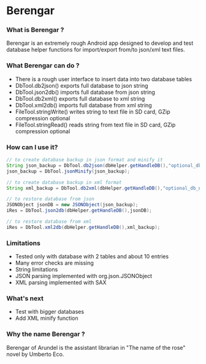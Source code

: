 Berengar
========

### What is Berengar ?

Berengar is an extremely rough Android app designed to develop and test database helper functions for import/export from/to json/xml text files.


### What Berengar can do ?

* There is a rough user interface to insert data into two database tables
* DbTool.db2json() exports full database to json string
* DbTool.json2db() imports full database from json string
* DbTool.db2xml() exports full database to xml string
* DbTool.xml2db() imports full database from xml string
* FileTool.stringWrite() writes string to text file in SD card, GZip compression optional
* FileTool.stringRead() reads string from text file in SD card, GZip compression optional


### How can I use it?

```java
// to create database backup in json format and minify it
String json_backup = DbTool.db2json(dbHelper.getHandleDB(),"optional_db_name").toString(3);
json_backup = DbTool.jsonMinify(json_backup);

// to create database backup in xml format
String xml_backup = DbTool.db2xml(dbHelper.getHandleDB(),"optional_db_name");

// to restore database from json
JSONObject jsonDB = new JSONObject(json_backup);
iRes = DbTool.json2db(dbHelper.getHandleDB(),jsonDB);

// to restore database from xml
iRes = DbTool.xml2db(dbHelper.getHandleDB(),xml_backup);
```


### Limitations

* Tested only with database with 2 tables and about 10 entries
* Many error checks are missing
* String limitations
* JSON parsing implemented with org.json.JSONObject
* XML parsing implemented with SAX


### What's next

* Test with bigger databases 
* Add XML minify function


### Why the name Berengar ?

Berengar of Arundel is the assistant librarian in "The name of the rose" novel by Umberto Eco.
